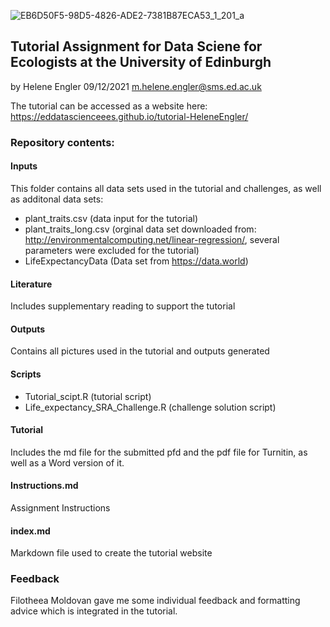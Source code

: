 ![EB6D50F5-98D5-4826-ADE2-7381B87ECA53_1_201_a](https://user-images.githubusercontent.com/91228202/145408225-67662aff-40ad-430c-b0e2-0d0d5ef8fd95.jpeg)
## Tutorial Assignment for Data Sciene for Ecologists at the University of Edinburgh
by Helene Engler
09/12/2021
m.helene.engler@sms.ed.ac.uk

The tutorial can be accessed as a website here: https://eddatascienceees.github.io/tutorial-HeleneEngler/

### Repository contents:

#### Inputs  
This folder contains all data sets used in the tutorial and challenges, as well as additonal data sets: 
- plant_traits.csv (data input for the tutorial)
- plant_traits_long.csv (orginal data set downloaded from: http://environmentalcomputing.net/linear-regression/, several parameters were excluded for the tutorial) 
- LifeExpectancyData (Data set from https://data.world)

#### Literature
Includes supplementary reading to support the tutorial 

#### Outputs 
Contains all pictures used in the tutorial and outputs generated

#### Scripts
- Tutorial_scipt.R (tutorial script)
- Life_expectancy_SRA_Challenge.R (challenge solution script)

#### Tutorial 
Includes the md file for the submitted pfd and the pdf file for Turnitin, as well as a Word version of it.  

#### Instructions.md
Assignment Instructions 

#### index.md
Markdown file used to create the tutorial website 

### Feedback 
Filotheea Moldovan gave me some individual feedback and formatting advice which is integrated in the tutorial. 




